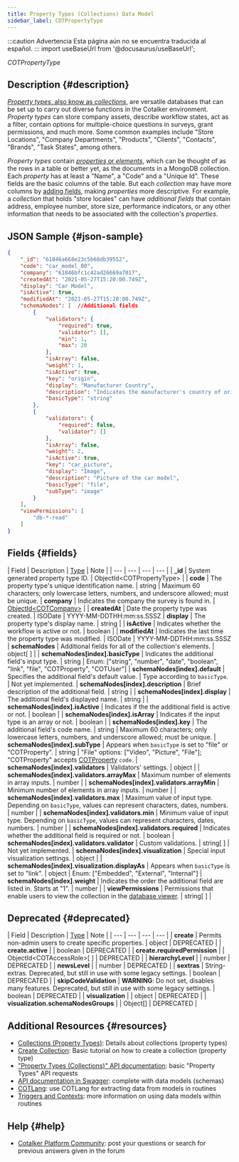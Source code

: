 ```yaml
---
title: Property Types (Collections) Data Model
sidebar_label: COTPropertyType
---
```


:::caution Advertencia
Esta página aún no se encuentra traducida al español.
:::
import useBaseUrl from '@docusaurus/useBaseUrl'; 

<span className="hero__subtitle"><em>COTPropertyType</em></span>
<br/>

## Description {#description}

[_Property types_, also know as _collections_](/docs/documentation/admin/database/admin_collections), are versatile databases that can be set up to carry out diverse functions in the Cotalker environment. _Property types_ can store company assets, describe workflow states, act as a filter, contain options for multiple-choice questions in surveys, grant permissions, and much more. Some common examples include "Store Locations", "Company Departments", "Products", "Clients", "Contacts", "Brands", "Task States", among others.

_Property types_ contain [_properties_ or _elements_](/docs/documentation/models/databases/model_properties), which can be thought of as the rows in a table or better yet, as the documents in a MongoDB collection. Each _property_ has at least a "Name", a "Code" and a "Unique Id". These fields are the basic columns of the table. But each _collection_ may have more columns by [adding fields](/docs/documentation/admin/database/admin_collections#additional-fields), making _properties_ more descriptive. For example, a _collection_ that holds "store locales" can have _additional fields_ that contain address, employee number, store size, performance indicators, or any other information that needs to be associated with the collection's _properties_.

## JSON Sample {#json-sample}
```json
{
    "_id": "61846a668e23c5b68db39552",
    "code": "car_model_00",
    "company": "61846bfc1c42ad26669a7017",
    "createdAt": "2021-05-27T15:20:00.749Z",
    "display": "Car Model",
    "isActive": true,
    "modifiedAt": "2021-05-27T15:20:00.749Z",
    "schemaNodes": [  //Additional fields
        {
            "validators": {
                "required": true,
                "validator": [],
                "min": 1,
                "max": 20
            },
            "isArray": false,
            "weight": 1,
            "isActive": true,
            "key": "origin",
            "display": "Manufacturer Country",
            "description": "Indicates the manufacturer's country of origin",
            "basicType": "string"
        },
        {
            "validators": {
                "required": false,
                "validator": []
            },
            "isArray": false,
            "weight": 2,
            "isActive": true,
            "key": "car_picture",
            "display": "Image",
            "description": "Picture of the car model",
            "basicType": "file",
            "subType": "image"
        }
    ],    
    "viewPermissions": [
        "db-*-read"
    ]
}
```

## Fields {#fields}

| Field | Description | [Type](/docs/documentation/models/overview_model#data-types) | Note |
| --- | --- | --- | --- |
| **\_id** | System generated property type ID. | ObjectId<COTPropertyType\> |
| **code** | The property type's unique identification name. | string | Maximum 60 characters; only lowercase letters, numbers, and underscore allowed; must be unique.
| **company** | Indicates the company the survey is found in. | [ObjectId<COTCompany\>](/docs/documentation/models/model_company) |
| **createdAt** | Date the property type was created. | ISODate | YYYY-MM-DDTHH:mm:ss.SSSZ
| **display** | The property type's display name. | string |
| **isActive** | Indicates whether the workflow is active or not. | boolean |
| **modifiedAt** | Indicates the last time the property type was modified. | ISODate | YYYY-MM-DDTHH:mm:ss.SSSZ
| **schemaNodes** | Additional fields for all of the collection's elements. | object[ ] |
| **schemaNodes[index].basicType** | Indicates the additional field's input type. | string | Enum: ["string", "number", "date", "boolean", "link", "file", "COTProperty", "COTUser"]
| **schemaNodes[index].default** | Specifies the additional field's default value. | Type according to `basicType`. | Not yet implemented.
| **schemaNodes[index].description** | Brief description of the additional field. | string |
| **schemaNodes[index].display** | The additional field's displayed name. | string |
| **schemaNodes[index].isActive** | Indicates if the the additional field is active or not. | boolean |
| **schemaNodes[index].isArray** | Indicates if the input type is an array or not. | boolean |
| **schemaNodes[index].key** | The additional field's code name. | string | Maximum 60 characters; only lowercase letters, numbers, and underscore allowed; must be unique.
| **schemaNodes[index].subType** | Appears when `basicType` is set to "file" or "COTProperty". | string | "File" options: ["Video", "Picture", "File"]; "COTProperty" accepts [COTProperty](/docs/documentation/models/databases/model_properties) `code`.
| **schemaNodes[index].validators** | Validators' settings. | object |
| **schemaNodes[index].validators.arrayMax** | Maximum number of elements in array inputs. | number |
| **schemaNodes[index].validators.arrayMin** | Minimum number of elements in array inputs. | number |
| **schemaNodes[index].validators.max** | Maximum value of input type. Depending on `basicType`, values can represent characters, dates, numbers. | number |
| **schemaNodes[index].validators.min** | Minimum value of input type. Depending on `basicType`, values can represent characters, dates, numbers. | number |
| **schemaNodes[index].validators.required** | Indicates whether the additional field is required or not. | boolean
| **schemaNodes[index].validators.validator** | Custom validations. | string[ ] | Not yet implemented.
| **schemaNodes[index].visualization** | Special input visualization settings. | object |
| **schemaNodes[index].visualization.displayAs** | Appears when `basicType` is set to "link". | object | Enum: ["Embedded", "External", "Internal"]
| **schemaNodes[index].weight** | Indicates the order the additional field are listed in. Starts at "1". | number |
| **viewPermissions** | Permissions that enable users to view the collection in the [database viewer](/docs/documentation/client/database). | string[ ] |


## Deprecated {#deprecated}
| Field | Description | [Type](/docs/documentation/models/overview_model#data-types) | Note |
| --- | --- | --- | --- |
| **create** | Permits non-admin users to create specific properties. | object | DEPRECATED |
| **create.active** | | boolean | DEPRECATED |
| **create.requiredPermission** | | ObjectId<COTAccessRole\>[ ] | DEPRECATED |
| **hierarchyLevel** | | number | DEPRECATED |
| **newsLevel** | | number | DEPRECATED |
| **sextras** | String-extras. Deprecated, but still in use with some legacy settings. | boolean | DEPRECATED |
| **skipCodeValidation** | **WARNING**: Do not set, disables many features. Deprecated, but still in use with some legacy settings. | boolean | DEPRECATED |
| **visualization** | | object | DEPRECATED |
| **visualization.schemaNodesGroups** | | Object[] | DEPRECATED |

## Additional Resources {#resources}
- [Collections (Property Types)](/docs/documentation/admin/database/admin_collections): Details about collections (property types)
- [Create Collection](/docs/tutorials/basic/create_database): Basic tutorial on how to create a collection (property type)
- ["Property Types (Collections)" API documentation](/docs/documentation/api/databases/property_types): basic "Property Types" API requests
- [API documentation in Swagger](https://www.cotalker.com/swagger/core/?key=woubtjf4olr0t4zgutuwn6scbcm6hd3qh1cgl5obmohpbm3mfublnwcvv67lodgjvd3h86s9ppshtvmf95gepsqh6nizq9liu7f): complete with data models (schemas)
- [COTLang](/docs/documentation/automation/admin_cotlang): use COTLang for extracting data from models in routines
- [Triggers and Contexts](/docs/documentation/automation/triggers_and_contexts): more information on using data models within routines

## Help {#help}

- [Cotalker Platform Community](https://github.com/Cotalker/documentation/discussions): post your questions or search for previous answers given in the forum

